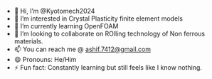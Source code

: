 - 👋 Hi, I’m @Kyotomech2024
- 👀 I’m interested in Crystal Plasticity finite element models
- 🌱 I’m currently learning OpenFOAM
- 💞️ I’m looking to collaborate on ROlling technology of Non ferrous materials.
- 📫 You can reach me @ ashif.7412@gmail.com
- 😄 Pronouns: He/Him
- ⚡ Fun fact: Constantly learning but still feels like I know nothing.

<!---
Kyotomech2024/Kyotomech2024 is a ✨ special ✨ repository because its `README.md` (this file) appears on your GitHub profile.
You can click the Preview link to take a look at your changes.
--->
